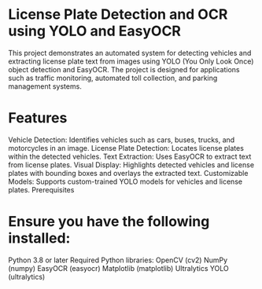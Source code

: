 # License Plate Detection and OCR using YOLO and EasyOCR

This project demonstrates an automated system for detecting vehicles and extracting license plate text from images using YOLO (You Only Look Once) object detection and EasyOCR. The project is designed for applications such as traffic monitoring, automated toll collection, and parking management systems.

# Features

Vehicle Detection: Identifies vehicles such as cars, buses, trucks, and motorcycles in an image.
License Plate Detection: Locates license plates within the detected vehicles.
Text Extraction: Uses EasyOCR to extract text from license plates.
Visual Display: Highlights detected vehicles and license plates with bounding boxes and overlays the extracted text.
Customizable Models: Supports custom-trained YOLO models for vehicles and license plates.
Prerequisites

# Ensure you have the following installed:

Python 3.8 or later
Required Python libraries:
OpenCV (cv2)
NumPy (numpy)
EasyOCR (easyocr)
Matplotlib (matplotlib)
Ultralytics YOLO (ultralytics)
